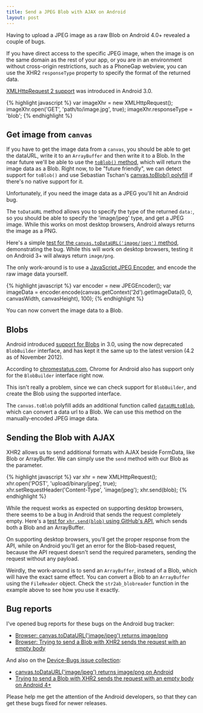 ```yaml
---
title: Send a JPEG Blob with AJAX on Android
layout: post
---
```


Having to upload a JPEG image as a raw Blob on Android 4.0+ revealed a couple of bugs.

If you have direct access to the specific JPEG image, when the image is on the same domain as the rest of your app, or you are in an environment without cross-origin restrictions, such as a PhoneGap webview, you can use the XHR2 `responseType` property to specify the format of the returned data.

[XMLHttpRequest 2 support](http://caniuse.com/#feat=xhr2) was introduced in Android 3.0.

{% highlight javascript %}
var imageXhr = new XMLHttpRequest();
imageXhr.open('GET', 'path/to/image.jpg', true);
imageXhr.responseType = 'blob';
{% endhighlight %}

## Get image from `canvas`

If you have to get the image data from a `canvas`, you should be able to get the dataURL, write it to an `ArrayBuffer` and then write it to a Blob. In the near future we'll be able to use the [`toBlob()` method](https://developer.mozilla.org/en-US/docs/DOM/HTMLCanvasElement#Methods), which will return the image data as a Blob. Right now, to be "future friendly", we can detect support for `toBlob()` and use Sebastian Tschan's [canvas.toBlob() polyfill](https://github.com/blueimp/JavaScript-Canvas-to-Blob) if there's no native support for it.

Unfortunately, if you need the image data as a JPEG you'll hit an Android bug.

The `toDataURL` method allows you to specify the type of the returned `data:`, so you should be able to specify the 'image/jpeg' type, and get a JPEG image. While this works on most desktop browsers, Android always returns the image as a PNG.

Here's a simple [test for the `canvas.toDataURL('image/jpeg')` method](http://jsfiddle.net/ghinda/na86m/), demonstrating the bug. While this will work on desktop browsers, testing it on Android 3+ will always return `image/png`.

The only work-around is to use a [JavaScript JPEG Encoder](http://web.archive.org/web/20120830003356/http://www.bytestrom.eu/blog/2009/1120a_jpeg_encoder_for_javascript), and encode the raw image data yourself.

{% highlight javascript %}
var encoder = new JPEGEncoder();
var imageData = encoder.encode(canvas.getContext('2d').getImageData(0, 0, canvasWidth, canvasHeight), 100);
{% endhighlight %}

You can now convert the image data to a Blob.


## Blobs

Android introduced [support for Blobs](http://caniuse.com/#feat=blobbuilder) in 3.0, using the now deprecated `BlobBuilder` interface, and has kept it the same up to the latest version (4.2 as of November 2012).

According to [chromestatus.com](https://sites.google.com/a/chromium.org/dev/developers/web-platform-status), Chrome for Android also has support only for the `BlobBuilder` interface right now.

This isn't really a problem, since we can check support for `BlobBuilder`, and create the Blob using the supported interface.

The `canvas.toBlob` polyfill adds an additional function called [`dataURLtoBlob`](https://github.com/blueimp/JavaScript-Canvas-to-Blob#api), which can convert a data url to a Blob. We can use this method on the manually-encoded JPEG image data.


## Sending the Blob with AJAX

XHR2 allows us to send additional formats with AJAX beside FormData, like Blob or ArrayBuffer. We can simply use the `send` method with our Blob as the parameter.

{% highlight javascript %}
var xhr = new XMLHttpRequest();
xhr.open('POST', 'upload/binary/jpeg', true);
xhr.setRequestHeader('Content-Type', 'image/jpeg');
xhr.send(blob);
{% endhighlight %}

While the request works as expected on supporting desktop browsers, there seems to be a bug in Android that sends the request completely empty. Here's a [test for `xhr.send(blob)` using GitHub's API](http://jsfiddle.net/ghinda/fRgbf/), which sends both a Blob and an ArrayBuffer.

On supporting desktop browsers, you'll get the proper response from the API, while on Android you'll get an error for the Blob-based request, because the API request doesn't send the required parameters, sending the request without any payload.

Weirdly, the work-around is to send an `ArrayBuffer`, instead of a Blob, which will have the exact same effect. You can convert a Blob to an `ArrayBuffer` using the `FileReader` object. Check the `str2ab_blobreader` function in the example above to see how you use it exactly.


## Bug reports

I've opened bug reports for these bugs on the Android bug tracker:

* [Browser: canvas.toDataURL('image/jpeg') returns image/png](https://code.google.com/p/android/issues/detail?id=39885)
* [Browser: Trying to send a Blob with XHR2 sends the request with an empty body](https://code.google.com/p/android/issues/detail?id=39882)

And also on the [Device-Bugs issue collection](https://github.com/scottjehl/Device-Bugs):

* [canvas.toDataURL('image/jpeg') returns image/png on Android](https://github.com/scottjehl/Device-Bugs/issues/33)
* [Trying to send a Blob with XHR2 sends the request with an empty body on Android 4+](https://github.com/scottjehl/Device-Bugs/issues/34)

Please help me get the attention of the Android developers, so that they can get these bugs fixed for newer releases.
